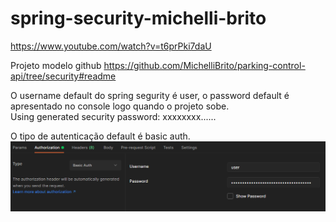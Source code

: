 # spring-security-michelli-brito
https://www.youtube.com/watch?v=t6prPki7daU  

Projeto modelo github https://github.com/MichelliBrito/parking-control-api/tree/security#readme  


O username default do spring segurity é user, o password default é apresentado no console logo quando o projeto sobe.  
Using generated security password: xxxxxxxx......  

O tipo de autenticação default é basic auth.  
![](images/tipo_autenticacao_default.png)  



